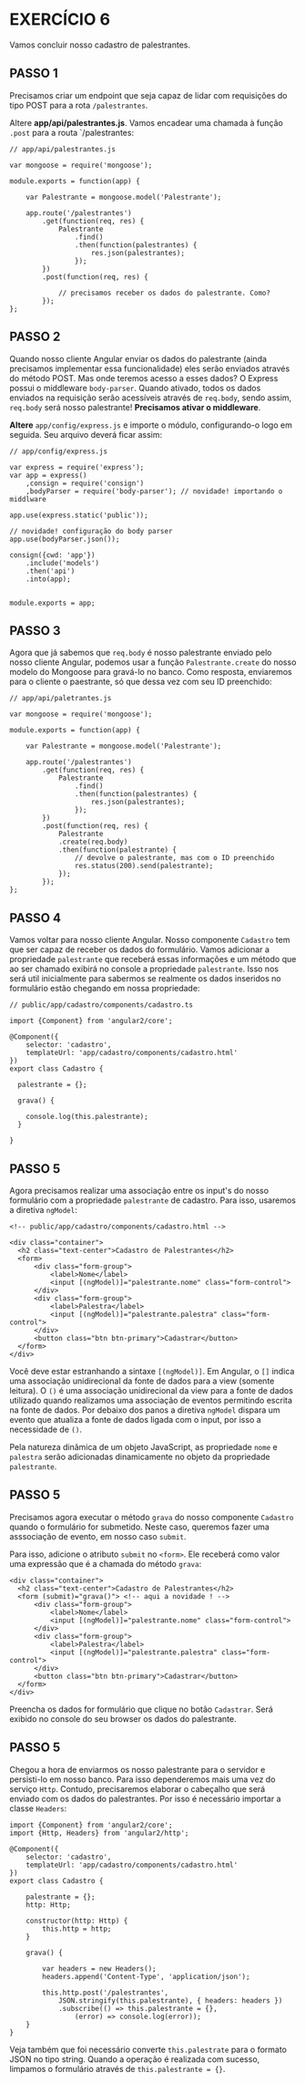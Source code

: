 # EXERCÍCIO 6

Vamos concluir nosso cadastro de palestrantes.

## PASSO 1

Precisamos criar um endpoint que seja capaz de lidar com requisições do tipo POST para a rota `/palestrantes`.

Altere **app/api/palestrantes.js**. Vamos encadear uma chamada à função `.post` para a routa `/palestrantes:

```
// app/api/palestrantes.js

var mongoose = require('mongoose');

module.exports = function(app) {
    
    var Palestrante = mongoose.model('Palestrante');
    
    app.route('/palestrantes')
        .get(function(req, res) {
            Palestrante
                .find()
                .then(function(palestrantes) {
                    res.json(palestrantes);     
                });
        })
        .post(function(req, res) {

            // precisamos receber os dados do palestrante. Como?
        });
};
```

## PASSO 2

Quando nosso cliente Angular enviar os dados do palestrante (ainda precisamos implementar essa funcionalidade) eles serão enviados através 
do método POST. Mas onde teremos acesso a esses dados? O Express possui o middleware `body-parser`. Quando ativado, todos os dados enviados na requisição serão acessíveis através de `req.body`, sendo assim, `req.body` será nosso palestrante! **Precisamos ativar o middleware**.

**Altere** `app/config/express.js` e importe o módulo, configurando-o logo em seguida. Seu arquivo deverá ficar assim:

```
// app/config/express.js

var express = require('express');
var app = express()
    ,consign = require('consign')
    ,bodyParser = require('body-parser'); // novidade! importando o middlware

app.use(express.static('public'));

// novidade! configuração do body parser
app.use(bodyParser.json());

consign({cwd: 'app'})
    .include('models')
    .then('api')
    .into(app);


module.exports = app;

```
## PASSO 3 

Agora que já sabemos que `req.body` é nosso palestrante enviado pelo nosso cliente Angular, podemos usar a função `Palestrante.create` do nosso modelo do Mongoose para gravá-lo no banco. Como resposta, enviaremos para o cliente o paestrante, só que dessa vez com seu ID preenchido:

```
// app/api/paletrantes.js

var mongoose = require('mongoose');

module.exports = function(app) {
    
    var Palestrante = mongoose.model('Palestrante');
    
    app.route('/palestrantes')
        .get(function(req, res) {
            Palestrante
                .find()
                .then(function(palestrantes) {
                    res.json(palestrantes);     
                });
        })
        .post(function(req, res) {
            Palestrante
            .create(req.body)
            .then(function(palestrante) {
                // devolve o palestrante, mas com o ID preenchido
                res.status(200).send(palestrante);
            });
        });
};
```

## PASSO 4

Vamos voltar para nosso cliente Angular. Nosso componente `Cadastro` tem que ser capaz de receber os dados do formulário. Vamos adicionar a propriedade `palestrante` que receberá essas informações e um método que ao ser chamado exibirá no console a propriedade `palestrante`. Isso nos será util inicialmente para sabermos se realmente os dados inseridos no formulário estão chegando em nossa propriedade:

```
// public/app/cadastro/components/cadastro.ts

import {Component} from 'angular2/core';

@Component({
    selector: 'cadastro',
    templateUrl: 'app/cadastro/components/cadastro.html'
})
export class Cadastro {

  palestrante = {};

  grava() {

    console.log(this.palestrante);
  }

}
```

## PASSO 5

Agora precisamos realizar uma associação entre os input's do nosso formulário com a propriedade `palestrante` de cadastro. Para isso, usaremos a diretiva `ngModel`:

```
<!-- public/app/cadastro/components/cadastro.html -->

<div class="container">
  <h2 class="text-center">Cadastro de Palestrantes</h2>
  <form>
      <div class="form-group">
          <label>Nome</label>
          <input [(ngModel)]="palestrante.nome" class="form-control">
      </div>
      <div class="form-group">
          <label>Palestra</label>
          <input [(ngModel)]="palestrante.palestra" class="form-control">
      </div>
      <button class="btn btn-primary">Cadastrar</button>
  </form>
</div>
```

Você deve estar estranhando a sintaxe `[(ngModel)]`. Em Angular, o `[]` indica uma associação unidirecional da fonte de dados para a view (somente leitura). O `()` é uma associação unidirecional da view para a fonte de dados utilizado quando realizamos uma associação de eventos permitindo escrita na fonte de dados. Por debaixo dos panos a diretiva `ngModel` dispara um evento que atualiza a fonte de dados ligada com o input, por isso a necessidade de `()`. 

Pela natureza dinâmica de um objeto JavaScript, as propriedade `nome` e `palestra` serão adicionadas dinamicamente no objeto da propriedade `palestrante`.

## PASSO 5

Precisamos agora executar o método `grava` do nosso componente `Cadastro` quando o formulário for submetido. Neste caso, queremos fazer uma asssociação de evento, em nosso caso `submit`.

Para isso, adicione o atributo `submit` no `<form>`. Ele receberá como valor uma expressão que é a chamada do método `grava`:

```
<div class="container">
  <h2 class="text-center">Cadastro de Palestrantes</h2>
  <form (submit)="grava()"> <!-- aqui a novidade ! -->
      <div class="form-group">
          <label>Nome</label>
          <input [(ngModel)]="palestrante.nome" class="form-control">
      </div>
      <div class="form-group">
          <label>Palestra</label>
          <input [(ngModel)]="palestrante.palestra" class="form-control">
      </div>
      <button class="btn btn-primary">Cadastrar</button>
  </form>
</div>
```

Preencha os dados for formulário que clique no botão `Cadastrar`. Será exibido no console do seu browser os dados do palestrante.


## PASSO 5

Chegou a hora de enviarmos os nosso palestrante para o servidor e persisti-lo em nosso banco. Para isso dependeremos mais uma vez do serviço `Http`. Contudo, precisaremos elaborar o cabeçalho que será enviado com os dados do palestrantes. Por isso é necessário importar a classe `Headers`:

```
import {Component} from 'angular2/core';
import {Http, Headers} from 'angular2/http';

@Component({
    selector: 'cadastro',
    templateUrl: 'app/cadastro/components/cadastro.html'
})
export class Cadastro {

    palestrante = {};
    http: Http;
    
    constructor(http: Http) {
        this.http = http;    
    }
    
    grava() {

        var headers = new Headers();
        headers.append('Content-Type', 'application/json');

        this.http.post('/palestrantes', 
            JSON.stringify(this.palestrante), { headers: headers })
            .subscribe(() => this.palestrante = {},
                (error) => console.log(error));   
    }
}
```

Veja também que foi necessário converte `this.palestrate` para o formato JSON no tipo string. Quando a operação é realizada com sucesso, limpamos o formulário através de `this.palestrante = {}`.